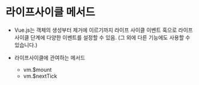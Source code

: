 # 라이프사이클 메서드

- Vue.js는 객체의 생성부터 제거에 이르기까지 라이프 사이클 이벤트 훅으로 라이프사이클 단계에 다양한 이벤트를 설정할 수 있음. (그 외에  다른 기능에도 사용할 수 있습니다.)

- 라이프사이클에 관여하는 메서드
    - vm.$mount
    - vm.$nextTick